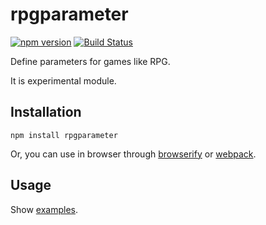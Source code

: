 # rpgparameter

[![npm version](https://badge.fury.io/js/rpgparameter.svg)](http://badge.fury.io/js/rpgparameter)
[![Build Status](https://travis-ci.org/kjirou/rpgparameter.svg?branch=master)](https://travis-ci.org/kjirou/rpgparameter)

Define parameters for games like RPG.

It is experimental module.


## Installation
```
npm install rpgparameter
```

Or, you can use in browser through [browserify](https://github.com/substack/node-browserify) or [webpack](https://github.com/webpack).


## Usage
Show [examples](examples).
